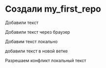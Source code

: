 ﻿# Создали my_first_repo
Добавили текст

Добавили текст через браузер

Добавим текст локально

добавили текст в новой ветке

Разрешаем конфликт локальный текст